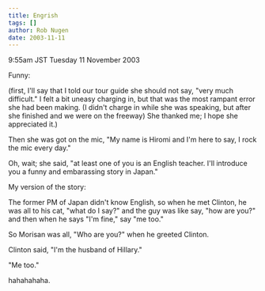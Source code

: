 ```yaml
---
title: Engrish
tags: []
author: Rob Nugen
date: 2003-11-11
---
```


<p class=date>9:55am JST Tuesday 11 November 2003</p>

<p>Funny:</p>

<p>(first, I'll say that I told our tour guide she should not say,
"very much difficult." I felt a bit uneasy charging in, but that was
the most rampant error she had been making.  (I didn't charge in while
she was speaking, but after she finished and we were on the freeway)
She thanked me; I hope she appreciated it.)</p>

<p>Then she was got on the mic, "My name is Hiromi and I'm here to
say, I rock the mic every day."</p>

<p>Oh, wait; she said, "at least one of you is an English teacher.
I'll introduce you a funny and embarassing story in Japan."</p>

<p>My version of the story:</p>

<p>The former PM of Japan didn't know English, so when he met Clinton,
he was all to his cat, "what do I say?" and the guy was like say, "how
are you?"  and then when he says "I'm fine," say "me too."</p>

<p>So Morisan was all, "Who are you?" when he greeted Clinton.</p>

<p>Clinton said, "I'm the husband of Hillary."</p>

<p>"Me too."</p>

<p>hahahahaha.</p>
